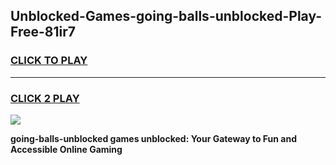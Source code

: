 
## Unblocked-Games-going-balls-unblocked-Play-Free-81ir7
<h3>
<a href="https://premium76.site?title=going-balls-unblocked&ref=18A1">CLICK TO PLAY</a></h3>
<hr>

<h3>
<a href="https://premium76.site?title=going-balls-unblocked&ref=18A1">CLICK 2 PLAY</a>
  
</h3>

<a href="https://premium76.site?title=going-balls-unblocked&ref=18A1"><img src="https://clearcache.store/games.png"></a>


**going-balls-unblocked games unblocked: Your Gateway to Fun and Accessible Online Gaming**
